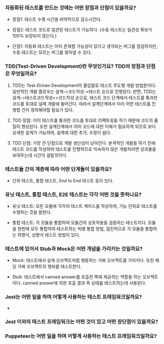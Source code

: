 ### 자동화된 테스트를 만드는 것에는 어떤 장점과 단점이 있을까요?
 
 * 장점1: 테스트 수행 시간을 비약적으로 감소시킨다.
 * 장점2: 테스트 코드로 일관된 테스트가 가능하다. (수동 테스트는 일관성 확보가 100% 보장되지 않는다.)

 * 단점1: 자동화 테스트는 이미 존재할 가능성이 있다고 생각되는 버그를 점검하지만, 수동 테스트는  모르는 버그를 찾아낼 수 있다.


### TDD(Test-Driven Development)란 무엇인가요? TDD의 장점과 단점은 무엇일까요?

  1. TDD는 Test-Driven Development의 줄임말로 테스트 주도형 개발 방법론이다. 일반적인 개발 플로우는 설계->코드작성->테스트 순으로 진행된다. 반면, TDD는 설계->테스트코드작성=>코드작성 순으로, 테스트 코드 단계에서 테스트를 통과한 코드를 토대로 실제 개발에 들어간다. 따라서 설계단계에서 미리 어떤 테스트를 진행할 건지 정의해야할 필요가 있다.

  2. TDD 장점: 이미 테스트를 통과한 코드를 토대로 리팩토링을 하기 때문에 코드의 품질이 향상된다. 또한 설계단계에서 이미 코드에 대한 이해가 필요하게 되므로 보다 상세한 설계가 가능하며, 설계에 대한 추가, 수정이 쉽다.

  3. TDD 단점: 가장 큰 단점으로 개발 생산성이 낮아진다. 본격적인 개발을 하기 전에 테스트 코드를 작성하여 테스트를 진행하므로 익숙하지 않은 개발자라면 성과물을 보여주는데 시간이 걸릴것이다. 

### 테스트들 간의 계층에 따라 어떤 단계들이 있을까요?

  * 단위 테스트, 통합 테스트, End to End 테스트 등이 있다.

### 유닛 테스트, 통합 테스트, E2E 테스트는 각각 어떤 것을 뜻하나요?

  * 유닛 테스트: 모든 모듈에 각각의 테스트 케이스를 작성하여, 기능 단위로 테스트를 수행하는 것을 말한다.

  * 통합 테스트: 각 모듈을 통합하여 모듈간의 상호작용을 검증하는 테스트이다. 모듈을 한번에 모두 통합하여 테스트하는 빅뱅 통합 방법, 점진적으로 각 모듈을 통합하는 하향식, 상향식 테스트 방법이 있다.

### 테스트에 있어서 Stub과 Mock은 어떤 개념을 가리키는 것일까요?

  * Mock: 테스트에서 실제 오브젝트처럼 행동하는 가짜 오브젝트를 가리키다. 또한 해당 가짜 오브젝트의 행위를 테스트한다.

  * Stub: 테스트에서 canned answer를 호출한 쪽에 제공하는 역할을 하는 오브젝트이다. canned answer에 의한 호출 결과 즉 상태를 테스트하는데 사용된다.

### Jest는 어떤 일을 하며 어떻게 사용하는 테스트 프레임워크일까요?

  * 

### Jest 이외의 테스트 프레임워크는 어떤 것이 있고 어떤 장단점이 있을까요?

### Puppeteer는 어떤 일을 하며 어떻게 사용하는 테스트 프레임워크일까요?